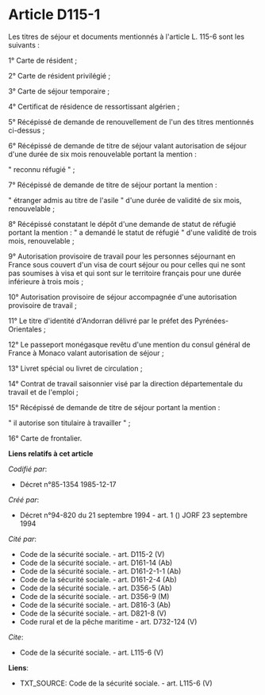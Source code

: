 # Article D115-1

Les titres de séjour et documents mentionnés à l'article L. 115-6 sont les suivants :

1° Carte de résident ;

2° Carte de résident privilégié ;

3° Carte de séjour temporaire ;

4° Certificat de résidence de ressortissant algérien ;

5° Récépissé de demande de renouvellement de l'un des titres mentionnés ci-dessus ;

6° Récépissé de demande de titre de séjour valant autorisation de séjour d'une durée de six mois renouvelable portant la
mention :

" reconnu réfugié " ;

7° Récépissé de demande de titre de séjour portant la mention :

" étranger admis au titre de l'asile " d'une durée de validité de six mois, renouvelable ;

8° Récépissé constatant le dépôt d'une demande de statut de réfugié portant la mention : " a demandé le statut de réfugié "
d'une validité de trois mois, renouvelable ;

9° Autorisation provisoire de travail pour les personnes séjournant en France sous couvert d'un visa de court séjour ou pour
celles qui ne sont pas soumises à visa et qui sont sur le territoire français pour une durée inférieure à trois mois ;

10° Autorisation provisoire de séjour accompagnée d'une autorisation provisoire de travail ;

11° Le titre d'identité d'Andorran délivré par le préfet des Pyrénées-Orientales ;

12° Le passeport monégasque revêtu d'une mention du consul général de France à Monaco valant autorisation de séjour ;

13° Livret spécial ou livret de circulation ;

14° Contrat de travail saisonnier visé par la direction départementale du travail et de l'emploi ;

15° Récépissé de demande de titre de séjour portant la mention :

" il autorise son titulaire à travailler " ;

16° Carte de frontalier.

**Liens relatifs à cet article**

_Codifié par_:

  - Décret n°85-1354 1985-12-17

_Créé par_:

  - Décret n°94-820 du 21 septembre 1994 - art. 1 () JORF 23 septembre 1994

_Cité par_:

  - Code de la sécurité sociale. - art. D115-2 (V)
  - Code de la sécurité sociale. - art. D161-14 (Ab)
  - Code de la sécurité sociale. - art. D161-2-1-1 (Ab)
  - Code de la sécurité sociale. - art. D161-2-4 (Ab)
  - Code de la sécurité sociale. - art. D356-5 (Ab)
  - Code de la sécurité sociale. - art. D356-9 (M)
  - Code de la sécurité sociale. - art. D816-3 (Ab)
  - Code de la sécurité sociale. - art. D821-8 (V)
  - Code rural et de la pêche maritime - art. D732-124 (V)

_Cite_:

  - Code de la sécurité sociale. - art. L115-6 (V)

**Liens**:

  - TXT_SOURCE: Code de la sécurité sociale. - art. L115-6 (V)
